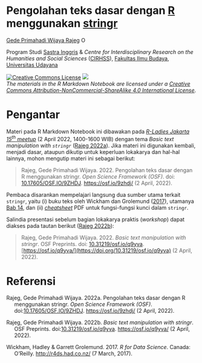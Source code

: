 Pengolahan teks dasar dengan [R](https://www.r-project.org) menggunakan
[stringr](https://stringr.tidyverse.org/index.html)
================
[Gede Primahadi Wijaya
Rajeg](https://udayananetworking.unud.ac.id/lecturer/880-gede-primahadi-wijaya-rajeg)
<a itemprop="sameAs" content="https://orcid.org/0000-0002-2047-8621" href="https://orcid.org/0000-0002-2047-8621" target="orcid.widget" rel="noopener noreferrer" style="vertical-align:top;"><img src="https://orcid.org/sites/default/files/images/orcid_16x16.png" style="width:1em;margin-right:.5em;" alt="ORCID iD icon"></a>

Program Studi [Sastra Inggris](https://twitter.com/sasingunud?lang=en) &
*Centre for Interdisciplinary Research on the Humanities and Social
Sciences* ([CIRHSS](http://www.cirhss.org)), [Fakultas Ilmu
Budaya](https://fib.unud.ac.id), [Universitas
Udayana](https://www.unud.ac.id)

<!-- README.md is generated from README.Rmd. Please edit that file -->
<!-- badges: start -->

<a rel="license" href="http://creativecommons.org/licenses/by-nc-sa/4.0/"><img alt="Creative Commons License" style="border-width:0" src="https://i.creativecommons.org/l/by-nc-sa/4.0/88x31.png" /></a>
[![](https://img.shields.io/badge/doi-10.17605/OSF.IO/9ZHDJ-lightblue.svg)](https://doi.org/10.17605/OSF.IO/9ZHDJ)
<br /><i>The materials in the R Markdown Notebook are licensed under a
<a rel="license" href="http://creativecommons.org/licenses/by-nc-sa/4.0/">Creative
Commons Attribution-NonCommercial-ShareAlike 4.0 International
License</a></i>.

<!-- badges: end -->

# Pengantar

Materi pada R Markdown Notebook ini dibawakan pada [*R-Ladies Jakarta
15*<sup>*th*</sup>
*meetup*](https://udayananetworking.unud.ac.id/lecturer/gallery/photo/880-gede-primahadi-wijaya-rajeg/1318)
(2 April 2022, 1400-1600 WIB) dengan tema *Basic text manipulation with
`stringr`* ([Rajeg 2022a](#ref-rajeg_pengolahan_2022)). Jika materi ini
digunakan kembali, menjadi dasar, ataupun dikutip untuk keperluan
lokakarya dan hal-hal lainnya, mohon mengutip materi ini sebagai
berikut:

> Rajeg, Gede Primahadi Wijaya. 2022. Pengolahan teks dasar dengan R
> menggunakan stringr. *Open Science Framework (OSF)*. doi:
> [10.17605/OSF.IO/9ZHDJ](https://doi.org/10.17605/OSF.IO/9ZHDJ).
> <https://osf.io/9zhdj/> (2 April, 2022).

Pembaca disarankan mempelajari langsung dua sumber utama terkait
`stringr`, yaitu (i) buku teks oleh Wickham dan Grolemund
([2017](#ref-wickham_r_2017)), utamanya [Bab
14](https://r4ds.had.co.nz/strings.html), dan (ii)
[*cheatsheet*](https://github.com/rstudio/cheatsheets/blob/main/strings.pdf)
PDF untuk fungsi-fungsi kunci dalam `stringr`.

Salindia presentasi sebelum bagian lokakarya praktis (*workshop*) dapat
diakses pada tautan berikut ([Rajeg 2022b](#ref-rajeg_basic_2022)):

> Rajeg, Gede Primahadi Wijaya. 2022. *Basic text manipulation with
> stringr*. OSF Preprints. doi:
> [10.31219/osf.io/q9yva](https://doi.org/10.31219/osf.io/q9yva).
> [https://osf.io/q9yva/](https://doi.org/10.31219/osf.io/q9yva) (2
> April, 2022).

# Referensi

<div id="refs" class="references csl-bib-body hanging-indent">

<div id="ref-rajeg_pengolahan_2022" class="csl-entry">

Rajeg, Gede Primahadi Wijaya. 2022a. Pengolahan teks dasar dengan R
menggunakan stringr. *Open Science Framework (OSF)*.
doi:[10.17605/OSF.IO/9ZHDJ](https://doi.org/10.17605/OSF.IO/9ZHDJ).
<https://osf.io/9zhdj/> (2 April, 2022).

</div>

<div id="ref-rajeg_basic_2022" class="csl-entry">

Rajeg, Gede Primahadi Wijaya. 2022b. *Basic text manipulation with
stringr*. OSF Preprints.
doi:[10.31219/osf.io/q9yva](https://doi.org/10.31219/osf.io/q9yva).
<https://osf.io/q9yva/> (2 April, 2022).

</div>

<div id="ref-wickham_r_2017" class="csl-entry">

Wickham, Hadley & Garrett Grolemund. 2017. *R for Data Science*. Canada:
O’Reilly. <http://r4ds.had.co.nz/> (7 March, 2017).

</div>

</div>
